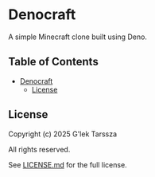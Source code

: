 # Denocraft #

A simple Minecraft clone built using Deno.

<!-- omit in toc -->
## Table of Contents ##

* [Denocraft](#denocraft)
    * [License](#license)

## License ##

Copyright (c) 2025 G'lek Tarssza

All rights reserved.

See [LICENSE.md](LICENSE.md) for the full license.
